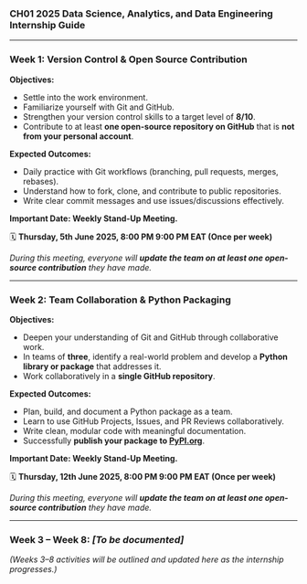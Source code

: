 ### **CH01 2025 Data Science, Analytics, and Data Engineering Internship Guide**

---
### **Week 1: Version Control & Open Source Contribution**

**Objectives:**
- Settle into the work environment.
- Familiarize yourself with Git and GitHub.
- Strengthen your version control skills to a target level of **8/10**.
- Contribute to at least **one open-source repository on GitHub** that is **not from your personal account**.

**Expected Outcomes:**
- Daily practice with Git workflows (branching, pull requests, merges, rebases).
- Understand how to fork, clone, and contribute to public repositories.
- Write clear commit messages and use issues/discussions effectively.

**Important Date: Weekly Stand-Up Meeting.**

🗓️ **Thursday, 5th June 2025, 8:00 PM 9:00 PM EAT (Once per week)** 

*During this meeting, everyone will **update the team on at least one open-source contribution** they have made.*

---

### **Week 2: Team Collaboration & Python Packaging**

**Objectives:**
- Deepen your understanding of Git and GitHub through collaborative work.
- In teams of **three**, identify a real-world problem and develop a **Python library or package** that addresses it.
- Work collaboratively in a **single GitHub repository**.

**Expected Outcomes:**
- Plan, build, and document a Python package as a team.
- Learn to use GitHub Projects, Issues, and PR Reviews collaboratively.
- Write clean, modular code with meaningful documentation.
- Successfully **publish your package to [PyPI.org](https://pypi.org)**.

**Important Date: Weekly Stand-Up Meeting.**

🗓️ **Thursday, 12th June 2025, 8:00 PM 9:00 PM EAT (Once per week)** 

*During this meeting, everyone will **update the team on at least one open-source contribution** they have made.*

---

### **Week 3 – Week 8: _[To be documented]_**

_(Weeks 3–8 activities will be outlined and updated here as the internship progresses.)_
